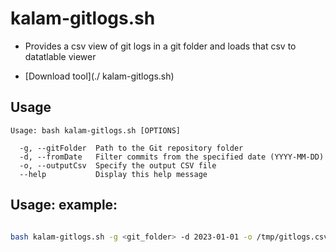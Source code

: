 # kalam-gitlogs.sh

- Provides a csv view of git logs in a git folder and loads that csv to datatlable viewer

- [Download tool](./ kalam-gitlogs.sh)

## Usage
```
Usage: bash kalam-gitlogs.sh [OPTIONS]

  -g, --gitFolder  Path to the Git repository folder
  -d, --fromDate   Filter commits from the specified date (YYYY-MM-DD)
  -o, --outputCsv  Specify the output CSV file
  --help           Display this help message
```
## Usage: example:

```bash

bash kalam-gitlogs.sh -g <git_folder> -d 2023-01-01 -o /tmp/gitlogs.csv

```
